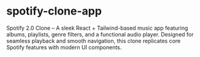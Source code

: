 # spotify-clone-app
Spotify 2.0 Clone – A sleek React + Tailwind-based music app featuring albums, playlists, genre filters, and a functional audio player.  Designed for seamless playback and smooth navigation, this clone replicates core Spotify features with modern UI components.
